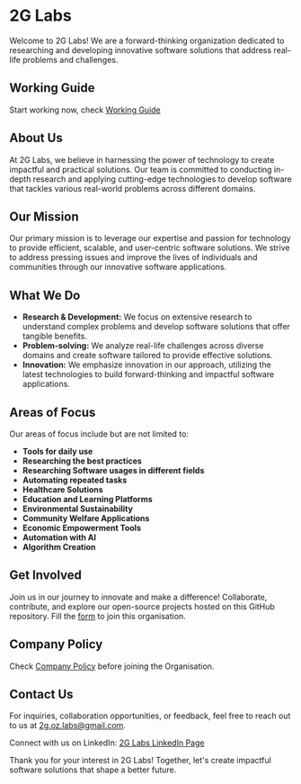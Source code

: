 # 2G Labs

Welcome to 2G Labs! We are a forward-thinking organization dedicated to researching and developing innovative software solutions that address real-life problems and challenges.

## Working Guide
Start working now, check [Working Guide](/project/WORKING_GUIDE.md)

## About Us
At 2G Labs, we believe in harnessing the power of technology to create impactful and practical solutions. Our team is committed to conducting in-depth research and applying cutting-edge technologies to develop software that tackles various real-world problems across different domains.

## Our Mission
Our primary mission is to leverage our expertise and passion for technology to provide efficient, scalable, and user-centric software solutions. We strive to address pressing issues and improve the lives of individuals and communities through our innovative software applications.

## What We Do
- **Research & Development:** We focus on extensive research to understand complex problems and develop software solutions that offer tangible benefits.
- **Problem-solving:** We analyze real-life challenges across diverse domains and create software tailored to provide effective solutions.
- **Innovation:** We emphasize innovation in our approach, utilizing the latest technologies to build forward-thinking and impactful software applications.

## Areas of Focus
Our areas of focus include but are not limited to:
- **Tools for daily use**
- **Researching the best practices**
- **Researching Software usages in different fields**
- **Automating repeated tasks**
- **Healthcare Solutions**
- **Education and Learning Platforms**
- **Environmental Sustainability**
- **Community Welfare Applications**
- **Economic Empowerment Tools**
- **Automation with AI**
- **Algorithm Creation**

## Get Involved
Join us in our journey to innovate and make a difference! Collaborate, contribute, and explore our open-source projects hosted on this GitHub repository.
Fill the [form](https://forms.gle/peuajmbS1yTAfozT8) to join this organisation.

## Company Policy
Check [Company Policy](/policy/Company&#32;Policy.md) before joining the Organisation.

## Contact Us
For inquiries, collaboration opportunities, or feedback, feel free to reach out to us at [2g.oz.labs@gmail.com](mailto:2g.oz.labs@gmail.com).

Connect with us on LinkedIn: [2G Labs LinkedIn Page](https://www.linkedin.com/company/2g-labs)

Thank you for your interest in 2G Labs! Together, let's create impactful software solutions that shape a better future.
